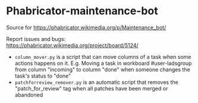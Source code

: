 # Phabricator-maintenance-bot
Source for https://phabricator.wikimedia.org/p/Maintenance_bot/

Report issues and bugs: https://phabricator.wikimedia.org/project/board/5124/

* `column_mover.py` is a script that can move columns of a task when some actions happens on it. E.g. Moving a task in workboard #user-ladsgroup from column "incoming" to column "done" when someone changes the task's status to "done"
* `patchforreview_remover.py` is an automatic script that removes the "patch_for_review" tag when all patches have been merged or abandoned
